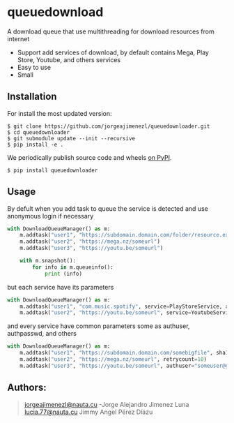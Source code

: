 # queuedownload
A download queue that use multithreading for download resources from internet

* Support add services of download, by default contains Mega, Play Store, Youtube, and others services
* Easy to use
* Small

## Installation
For install the most updated version:
```
$ git clone https://github.com/jorgeajimenezl/queuedownloader.git
$ cd queuedownloader
$ git submodule update --init --recursive
$ pip install -e .
```

We periodically publish source code and wheels [on PyPI](https://pypi.python.org/pypi/queuedownloader).
```
$ pip install queuedownloader
```

## Usage
By defult when you add task to queue the service is detected and use anonymous 
login if necessary

```python
with DownloadQueueManager() as m:
    m.addtask("user1", "https://subdomain.domain.com/folder/resource.extension")
    m.addtask("user2", "https://mega.nz/someurl")
    m.addtask("user3", "https://youtu.be/someurl")

    with m.snapshot():
        for info in m.queueinfo():
            print (info)
```

but each service have its parameters

```python
with DownloadQueueManager() as m:
    m.addtask("user1", "com.music.spotify", service=PlayStoreService, authuser="someuser@gmail.com", authpasswd="somerarepassword", sdk_version=24)
    m.addtask("user2", "https://youtu.be/someurl", service=YoutubeService, subtitles=True, quality="720p@60")
```

and every service have common parameters some as authuser, authpasswd, and others

```python
with DownloadQueueManager() as m:
    m.addtask("user1", "https://subdomain.domain.com/somebigfile", sha1="9ccbdefd64d10dc92629e0c3a3dc224285fed9ba")
    m.addtask("user2", "https://mega.nz/someurl", retrycount=10)
    m.addtask("user3", "https://youtu.be/someurl", authuser="someuser@gmail.com", authpasswd="somemostrarepassword")
```

## Authors: 
> jorgeajimenezl@nauta.cu -Jorge Alejandro Jimenez Luna
> lucia.77@nauta.cu Jimmy Angel Pérez Díazu
